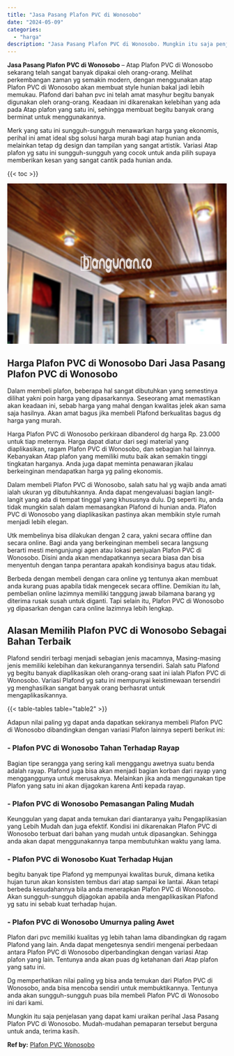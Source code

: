 ```yaml
---
title: "Jasa Pasang Plafon PVC di Wonosobo"
date: "2024-05-09"
categories: 
  - "harga"
description: "Jasa Pasang Plafon PVC di Wonosobo. Mungkin itu saja penjelasan yang dapat kami uraikan perihal Jasa Pasang Plafon PVC di Wonosobo. Mudah-mudahan pemaparan t..."
---
```


**Jasa Pasang Plafon PVC di Wonosobo** – Atap Plafon PVC di Wonosobo sekarang telah sangat banyak dipakai oleh orang-orang. Melihat perkembangan zaman yg semakin modern, dengan menggunakan atap Plafon PVC di Wonosobo akan membuat style hunian bakal jadi lebih memukau. Plafond dari bahan pvc ini telah amat masyhur begitu banyak digunakan oleh orang-orang. Keadaan ini dikarenakan kelebihan yang ada pada Atap plafon yang satu ini, sehingga membuat begitu banyak orang berminat untuk menggunakannya.

Merk yang satu ini sungguh-sungguh menawarkan harga yang ekonomis, perihal ini amat ideal sbg solusi harga murah bagi atap hunian anda melainkan tetap dg design dan tampilan yang sangat artistik. Variasi Atap plafon yg satu ini sungguh-sungguh yang cocok untuk anda pilih supaya memberikan kesan yang sangat cantik pada hunian anda.

{{< toc >}}

![Jasa Pasang Plafon PVC di Wonosobo](/images/flafond-pvc-murah18.png)

## Harga Plafon PVC di Wonosobo Dari Jasa Pasang Plafon PVC di Wonosobo

Dalam membeli plafon, beberapa hal sangat dibutuhkan yang semestinya dilihat yakni poin harga yang dipasarkannya. Seseorang amat memastikan akan keadaan ini, sebab harga yang mahal dengan kwalitas jelek akan sama saja hasilnya. Akan amat bagus jika membeli Plafond berkualitas bagus dg harga yang murah.

Harga Plafon PVC di Wonosobo perkiraan dibanderol dg harga Rp. 23.000 untuk tiap meternya. Harga dapat diatur dari segi material yang diaplikasikan, ragam Plafon PVC di Wonosobo, dan sebagian hal lainnya. Kebanyakan Atap plafon yang memiliki mutu baik akan semakin tinggi tingkatan harganya. Anda juga dapat meminta penawaran jikalau berkeinginan mendapatkan harga yg paling ekonomis.

Dalam membeli Plafon PVC di Wonosobo, salah satu hal yg wajib anda amati ialah ukuran yg dibutuhkannya. Anda dapat mengevaluasi bagian langit-langit yang ada di tempat tinggal yang khususnya dulu. Dg seperti itu, anda tidak mungkin salah dalam memasangkan Plafond di hunian anda. Plafon PVC di Wonosobo yang diaplikasikan pastinya akan membikin style rumah menjadi lebih elegan.

Utk membelinya bisa dilakukan dengan 2 cara, yakni secara offline dan secara online. Bagi anda yang berkeinginan membeli secara langsung berarti mesti mengunjungi agen atau lokasi penjualan Plafon PVC di Wonosobo. Disini anda akan mendapatkannya secara biasa dan bisa menyentuh dengan tanpa perantara apakah kondisinya bagus atau tidak.

Berbeda dengan membeli dengan cara online yg tentunya akan membuat anda kurang puas apabila tidak mengecek secara offline. Demikian itu lah, pembelian online lazimnya memiliki tanggung jawab bilamana barang yg diterima rusak susah untuk diganti. Tapi selain itu, Plafon PVC di Wonosobo yg dipasarkan dengan cara online lazimnya lebih lengkap.

## Alasan Memilih Plafon PVC di Wonosobo Sebagai Bahan Terbaik

Plafond sendiri terbagi menjadi sebagian jenis macamnya, Masing-masing jenis memiliki kelebihan dan kekurangannya tersendiri. Salah satu Plafond yg begitu banyak diaplikasikan oleh orang-orang saat ini ialah Plafon PVC di Wonosobo. Variasi Plafond yg satu ini mempunyai keistimewaan tersendiri yg menghasilkan sangat banyak orang berhasrat untuk mengaplikasikannya.

{{< table-tables table="table2" >}}

Adapun nilai paling yg dapat anda dapatkan sekiranya membeli Plafon PVC di Wonosobo dibandingkan dengan variasi Plafon lainnya seperti berikut ini:

### \- Plafon PVC di Wonosobo Tahan Terhadap Rayap

Bagian tipe serangga yang sering kali menggangu awetnya suatu benda adalah rayap. Plafond juga bisa akan menjadi bagian korban dari rayap yang mengganggunya untuk merusaknya. Melainkan jika anda menggunakan tipe Plafon yang satu ini akan dijagokan karena Anti kepada rayap.

### \- Plafon PVC di Wonosobo Pemasangan Paling Mudah

Keunggulan yang dapat anda temukan dari diantaranya yaitu Pengaplikasian yang Lebih Mudah dan juga efektif. Kondisi ini dikarenakan Plafon PVC di Wonosobo terbuat dari bahan yang mudah untuk dipasangkan. Sehingga anda akan dapat menggunakannya tanpa membutuhkan waktu yang lama.

### \- Plafon PVC di Wonosobo Kuat Terhadap Hujan

begitu banyak tipe Plafond yg mempunyai kwalitas buruk, dimana ketika hujan turun akan konsisten tembus dari atap sampai ke lantai. Akan tetapi berbeda kesudahannya bila anda menerapkan Plafon PVC di Wonosobo. Akan sungguh-sungguh dijagokan apabila anda mengaplikasikan Plafond yg satu ini sebab kuat terhadap hujan.

### \- Plafon PVC di Wonosobo Umurnya paling Awet

Plafon dari pvc memiliki kualitas yg lebih tahan lama dibandingkan dg ragam Plafond yang lain. Anda dapat mengetesnya sendiri mengenai perbedaan antara Plafon PVC di Wonosobo diperbandingkan dengan variasi Atap plafon yang lain. Tentunya anda akan puas dg ketahanan dari Atap plafon yang satu ini.

Dg memperhatikan nilai paling yg bisa anda temukan dari Plafon PVC di Wonosobo, anda bisa mencoba sendiri untuk membuktikannya. Tentunya anda akan sungguh-sungguh puas bila membeli Plafon PVC di Wonosobo ini dari kami.

Mungkin itu saja penjelasan yang dapat kami uraikan perihal Jasa Pasang Plafon PVC di Wonosobo. Mudah-mudahan pemaparan tersebut berguna untuk anda, terima kasih.

**Ref by:** [Plafon PVC Wonosobo](https://id.wikipedia.org/wiki/Plafon)

